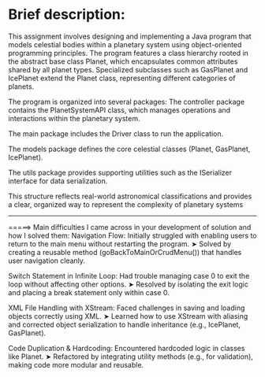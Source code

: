 Brief description:
=================
This assignment involves designing and implementing a Java program that models celestial bodies within a planetary
system using object-oriented programming principles. The program features a class hierarchy rooted in the abstract base
class Planet, which encapsulates common attributes shared by all planet types. Specialized subclasses such as GasPlanet
and IcePlanet extend the Planet class, representing different categories of planets.

The program is organized into several packages:
The controller package contains the PlanetSystemAPI class, which manages operations and interactions within the
planetary system.

The main package includes the Driver class to run the application.

The models package defines the core celestial classes (Planet, GasPlanet, IcePlanet).

The utils package provides supporting utilities such as the ISerializer interface for data serialization.

This structure reflects real-world astronomical classifications and provides a clear, organized way to represent the
complexity of planetary systems

---------


=====> Main difficulties I came across in your development of solution and how I solved them:
Navigation Flow: Initially struggled with enabling users to return to the main menu without restarting the program.
➤ Solved by creating a reusable method (goBackToMainOrCrudMenu()) that handles user navigation cleanly.

Switch Statement in Infinite Loop: Had trouble managing case 0 to exit the loop without affecting other options.
➤ Resolved by isolating the exit logic and placing a break statement only within case 0.

XML File Handling with XStream: Faced challenges in saving and loading objects correctly using XML.
➤ Learned how to use XStream with aliasing and corrected object serialization to handle inheritance
(e.g., IcePlanet, GasPlanet).

Code Duplication & Hardcoding: Encountered hardcoded logic in classes like Planet.
➤ Refactored by integrating utility methods (e.g., for validation), making code more modular and reusable.
